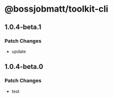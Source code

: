 # @bossjobmatt/toolkit-cli

## 1.0.4-beta.1

### Patch Changes

- update

## 1.0.4-beta.0

### Patch Changes

- test
